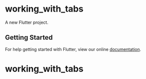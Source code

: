 # working_with_tabs

A new Flutter project.

## Getting Started

For help getting started with Flutter, view our online
[documentation](https://flutter.io/).
# working_with_tabs
